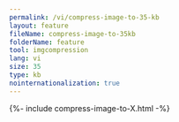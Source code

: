 ```yaml
---
permalink: /vi/compress-image-to-35-kb
layout: feature
fileName: compress-image-to-35kb
folderName: feature
tool: imgcompression
lang: vi
size: 35
type: kb
nointernationalization: true
---
```

{%- include compress-image-to-X.html -%}       
